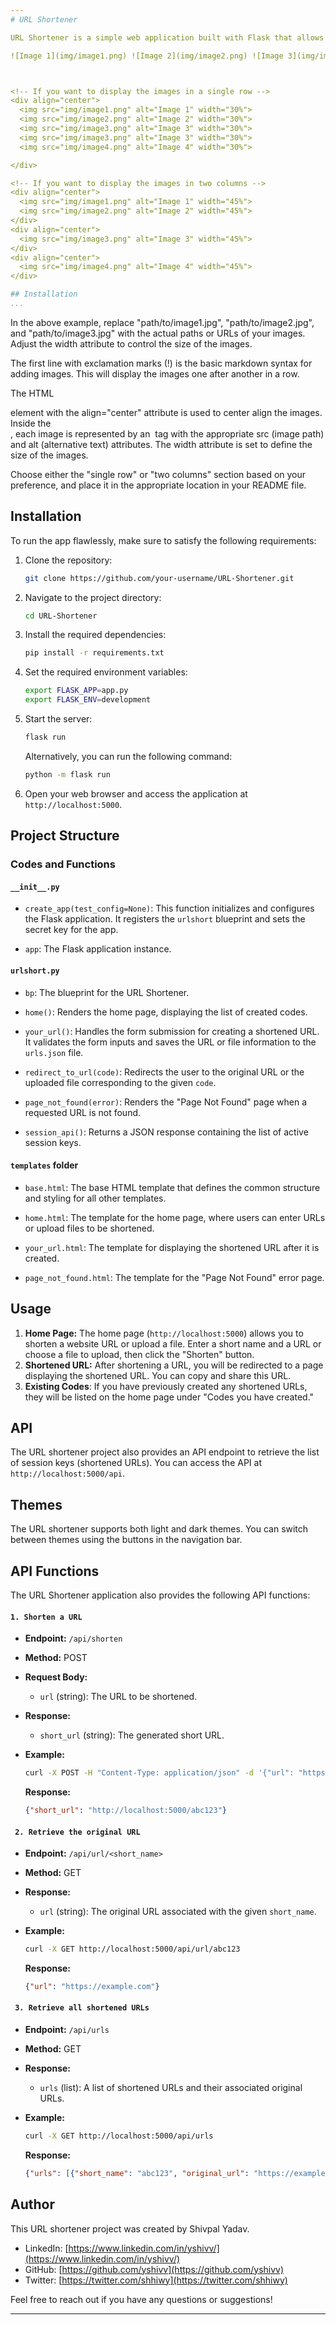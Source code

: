 ```yaml
---
# URL Shortener

URL Shortener is a simple web application built with Flask that allows users to shorten URLs and manage their shortened links. It provides a user-friendly interface for creating short URLs for websites or uploading files. Additionally, it offers an API for programmatically interacting with the URL shortening functionality.

![Image 1](img/image1.png) ![Image 2](img/image2.png) ![Image 3](img/image3.png) ![Image 4](img/image4.png)



<!-- If you want to display the images in a single row -->
<div align="center">
  <img src="img/image1.png" alt="Image 1" width="30%">
  <img src="img/image2.png" alt="Image 2" width="30%">
  <img src="img/image3.png" alt="Image 3" width="30%">
  <img src="img/image3.png" alt="Image 3" width="30%">
  <img src="img/image4.png" alt="Image 4" width="30%">

</div>

<!-- If you want to display the images in two columns -->
<div align="center">
  <img src="img/image1.png" alt="Image 1" width="45%">
  <img src="img/image2.png" alt="Image 2" width="45%">
</div>
<div align="center">
  <img src="img/image3.png" alt="Image 3" width="45%">
</div>
<div align="center">
  <img src="img/image4.png" alt="Image 4" width="45%">
</div>

## Installation
...
```

In the above example, replace "path/to/image1.jpg", "path/to/image2.jpg", and "path/to/image3.jpg" with the actual paths or URLs of your images. Adjust the width attribute to control the size of the images.

The first line with exclamation marks (!) is the basic markdown syntax for adding images. This will display the images one after another in a row.

The HTML <div> element with the align="center" attribute is used to center align the images. Inside the <div>, each image is represented by an <img> tag with the appropriate src (image path) and alt (alternative text) attributes. The width attribute is set to define the size of the images.

Choose either the "single row" or "two columns" section based on your preference, and place it in the appropriate location in your README file.








## Installation

To run the app flawlessly, make sure to satisfy the following requirements:

1. Clone the repository:

   ```bash
   git clone https://github.com/your-username/URL-Shortener.git
   ```

2. Navigate to the project directory:

   ```bash
   cd URL-Shortener
   ```

3. Install the required dependencies:

   ```bash
   pip install -r requirements.txt
   ```

4. Set the required environment variables:

   ```bash
   export FLASK_APP=app.py
   export FLASK_ENV=development
   ```

5. Start the server:

   ```bash
   flask run
   ```

   Alternatively, you can run the following command:

   ```bash
   python -m flask run
   ```

6. Open your web browser and access the application at `http://localhost:5000`.

## Project Structure

### Codes and Functions

#### `__init__.py`

- `create_app(test_config=None)`: This function initializes and configures the Flask application. It registers the `urlshort` blueprint and sets the secret key for the app.

- `app`: The Flask application instance.

#### `urlshort.py`

- `bp`: The blueprint for the URL Shortener.

- `home()`: Renders the home page, displaying the list of created codes.

- `your_url()`: Handles the form submission for creating a shortened URL. It validates the form inputs and saves the URL or file information to the `urls.json` file.

- `redirect_to_url(code)`: Redirects the user to the original URL or the uploaded file corresponding to the given `code`.

- `page_not_found(error)`: Renders the "Page Not Found" page when a requested URL is not found.

- `session_api()`: Returns a JSON response containing the list of active session keys.

#### `templates` folder

- `base.html`: The base HTML template that defines the common structure and styling for all other templates.

- `home.html`: The template for the home page, where users can enter URLs or upload files to be shortened.

- `your_url.html`: The template for displaying the shortened URL after it is created.

- `page_not_found.html`: The template for the "Page Not Found" error page.


## Usage

1. **Home Page:** The home page (`http://localhost:5000`) allows you to shorten a website URL or upload a file. Enter a short name and a URL or choose a file to upload, then click the "Shorten" button.
2. **Shortened URL:** After shortening a URL, you will be redirected to a page displaying the shortened URL. You can copy and share this URL.
3. **Existing Codes**: If you have previously created any shortened URLs, they will be listed on the home page under "Codes you have created."

## API

The URL shortener project also provides an API endpoint to retrieve the list of session keys (shortened URLs). You can access the API at `http://localhost:5000/api`.

## Themes

The URL shortener supports both light and dark themes. You can switch between themes using the buttons in the navigation bar.

## API Functions

The URL Shortener application also provides the following API functions:


#### `1. Shorten a URL`

- **Endpoint:** `/api/shorten`
- **Method:** POST
- **Request Body:**
  - `url` (string): The URL to be shortened.
- **Response:**
  - `short_url` (string): The generated short URL.
- **Example:**

  ```bash
  curl -X POST -H "Content-Type: application/json" -d '{"url": "https://example.com"}' http://localhost:5000/api/shorten
  ```

  **Response:**

  ```json
  {"short_url": "http://localhost:5000/abc123"}
  ```

#### ` 2. Retrieve the original URL`

- **Endpoint:** `/api/url/<short_name>`
- **Method:** GET
- **Response:**
  - `url` (string): The original URL associated with the given `short_name`.
- **Example:**

  ```bash
  curl -X GET http://localhost:5000/api/url/abc123
  ```

  **Response:**

  ```json
  {"url": "https://example.com"}
  ```

#### ` 3. Retrieve all shortened URLs`
- **Endpoint:** `/api/urls`
- **Method:** GET
- **Response:**
  - `urls` (list): A list of shortened URLs and their associated original URLs.
- **Example:**

  ```bash
  curl -X GET http://localhost:5000/api/urls
  ```

  **Response:**

  ```json
  {"urls": [{"short_name": "abc123", "original_url": "https://example.com"}, {"short_name": "def456", "original_url": "https://example.org"}]}
  ```


## Author

This URL shortener project was created by Shivpal Yadav.

- LinkedIn: [https://www.linkedin.com/in/yshivv/](https://www.linkedin.com/in/yshivv/)
- GitHub: [https://github.com/yshivv](https://github.com/yshivv)
- Twitter: [https://twitter.com/shhiwy](https://twitter.com/shhiwy)

Feel free to reach out if you have any questions or suggestions!


---